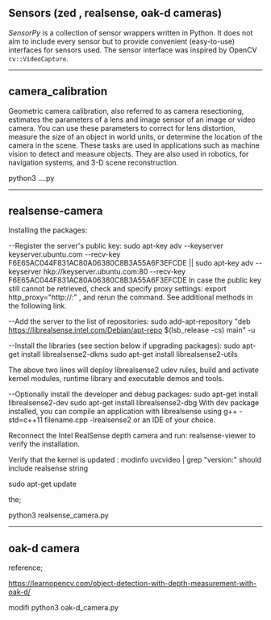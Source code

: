 ## Sensors (zed , realsense, oak-d cameras)
_SensorPy_ is a collection of sensor wrappers written in Python. It does not aim to include every sensor but to provide convenient (easy-to-use) interfaces for sensors used. The sensor interface was inspired by OpenCV `cv::VideoCapture`.

-----------------------
camera_calibration
-----------------------
Geometric camera calibration, also referred to as camera resectioning, estimates the parameters of a lens and image sensor of an image or video camera. You can use these parameters to correct for lens distortion, measure the size of an object in world units, or determine the location of the camera in the scene. These tasks are used in applications such as machine vision to detect and measure objects. They are also used in robotics, for navigation systems, and 3-D scene reconstruction.

python3 ....py

-----------------------
realsense-camera
-----------------------
Installing the packages:

--Register the server's public key: sudo apt-key adv --keyserver keyserver.ubuntu.com --recv-key F6E65AC044F831AC80A06380C8B3A55A6F3EFCDE || sudo apt-key adv --keyserver hkp://keyserver.ubuntu.com:80 --recv-key F6E65AC044F831AC80A06380C8B3A55A6F3EFCDE In case the public key still cannot be retrieved, check and specify proxy settings: export http_proxy="http://:" , and rerun the command. See additional methods in the following link.

--Add the server to the list of repositories: sudo add-apt-repository "deb https://librealsense.intel.com/Debian/apt-repo $(lsb_release -cs) main" -u

--Install the libraries (see section below if upgrading packages): sudo apt-get install librealsense2-dkms sudo apt-get install librealsense2-utils

The above two lines will deploy librealsense2 udev rules, build and activate kernel modules, runtime library and executable demos and tools.

--Optionally install the developer and debug packages: sudo apt-get install librealsense2-dev sudo apt-get install librealsense2-dbg With dev package installed, you can compile an application with librealsense using g++ -std=c++11 filename.cpp -lrealsense2 or an IDE of your choice.

Reconnect the Intel RealSense depth camera and run: realsense-viewer to verify the installation.

Verify that the kernel is updated : modinfo uvcvideo | grep "version:" should include realsense string

sudo apt-get update

the;

python3 realsense_camera.py

-----------------------
oak-d camera
-----------------------
reference;

https://learnopencv.com/object-detection-with-depth-measurement-with-oak-d/

modifi python3 oak-d_camera.py

